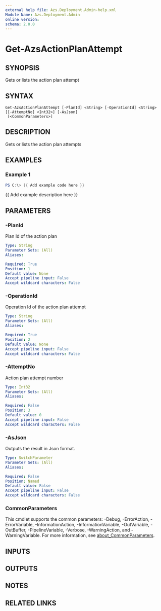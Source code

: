 ```yaml
---
external help file: Azs.Deployment.Admin-help.xml
Module Name: Azs.Deployment.Admin
online version:
schema: 2.0.0
---
```


# Get-AzsActionPlanAttempt

## SYNOPSIS
Gets or lists the action plan attempt

## SYNTAX

```
Get-AzsActionPlanAttempt [-PlanId] <String> [-OperationId] <String> [[-AttemptNo] <Int32>] [-AsJson]
 [<CommonParameters>]
```

## DESCRIPTION
Gets or lists the action plan attempts

## EXAMPLES

### Example 1
```powershell
PS C:\> {{ Add example code here }}
```

{{ Add example description here }}

## PARAMETERS

### -PlanId
Plan Id of the action plan

```yaml
Type: String
Parameter Sets: (All)
Aliases:

Required: True
Position: 1
Default value: None
Accept pipeline input: False
Accept wildcard characters: False
```

### -OperationId
Operation Id of the action plan attempt

```yaml
Type: String
Parameter Sets: (All)
Aliases:

Required: True
Position: 2
Default value: None
Accept pipeline input: False
Accept wildcard characters: False
```

### -AttemptNo
Action plan attempt number

```yaml
Type: Int32
Parameter Sets: (All)
Aliases:

Required: False
Position: 3
Default value: 0
Accept pipeline input: False
Accept wildcard characters: False
```

### -AsJson
Outputs the result in Json format.

```yaml
Type: SwitchParameter
Parameter Sets: (All)
Aliases:

Required: False
Position: Named
Default value: False
Accept pipeline input: False
Accept wildcard characters: False
```

### CommonParameters
This cmdlet supports the common parameters: -Debug, -ErrorAction, -ErrorVariable, -InformationAction, -InformationVariable, -OutVariable, -OutBuffer, -PipelineVariable, -Verbose, -WarningAction, and -WarningVariable. For more information, see [about_CommonParameters](http://go.microsoft.com/fwlink/?LinkID=113216).

## INPUTS

## OUTPUTS

## NOTES

## RELATED LINKS
